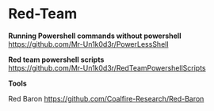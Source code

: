 # Red-Team

<b>Running Powershell commands without powershell  </b><br>
  https://github.com/Mr-Un1k0d3r/PowerLessShell
  
  <b>Red team powershell scripts </b><br>
  https://github.com/Mr-Un1k0d3r/RedTeamPowershellScripts



<b>Tools </b>

Red Baron https://github.com/Coalfire-Research/Red-Baron <br>
